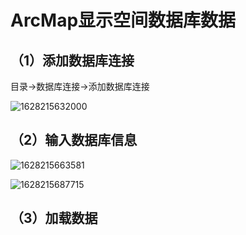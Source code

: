 


# ArcMap显示空间数据库数据

## （1）添加数据库连接

目录->数据库连接->添加数据库连接

![1628215632000](https://pzy-images.oss-cn-hangzhou.aliyuncs.com/img/202111032038803.png)

## （2）输入数据库信息

![1628215663581](https://pzy-images.oss-cn-hangzhou.aliyuncs.com/img/202111032038804.png)

![1628215687715](https://pzy-images.oss-cn-hangzhou.aliyuncs.com/img/202111032038805.png)

## （3）加载数据

